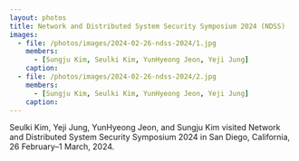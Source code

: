 ```yaml
---
layout: photos
title: Network and Distributed System Security Symposium 2024 (NDSS)
images:
  - file: /photos/images/2024-02-26-ndss-2024/1.jpg
    members:  
      - [Sungju Kim, Seulki Kim, YunHyeong Jeon, Yeji Jung]
    caption: 
  - file: /photos/images/2024-02-26-ndss-2024/2.jpg
    members:  
      - [Sungju Kim, Seulki Kim, YunHyeong Jeon, Yeji Jung]
    caption: 
---
```


Seulki Kim, Yeji Jung, YunHyeong Jeon, and Sungju Kim visited Network and Distributed System Security Symposium 2024 in San Diego, California, 26 February–1 March, 2024.
